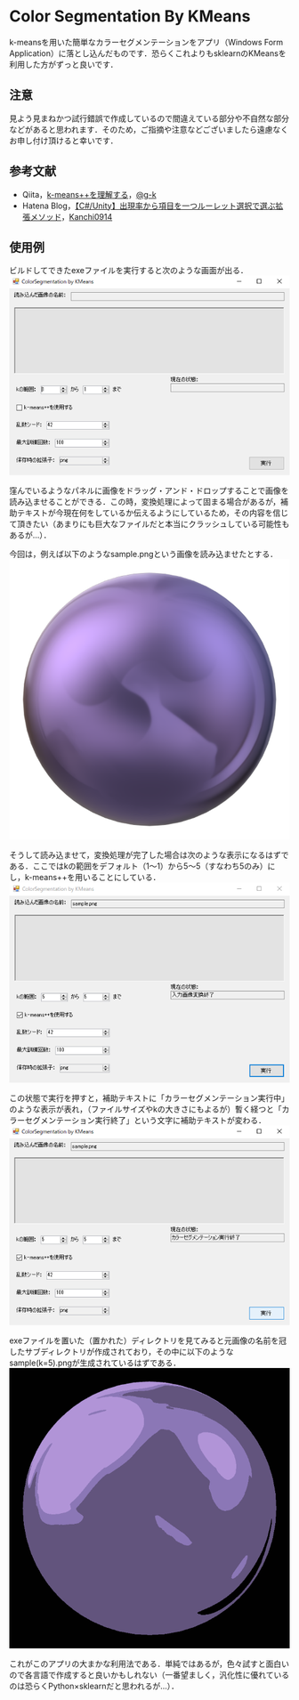 # Color Segmentation By KMeans
k-meansを用いた簡単なカラーセグメンテーションをアプリ（Windows Form Application）に落とし込んだものです．恐らくこれよりもsklearnのKMeansを利用した方がずっと良いです．

## 注意
見よう見まねかつ試行錯誤で作成しているので間違えている部分や不自然な部分などがあると思われます．そのため，ご指摘や注意などございましたら遠慮なくお申し付け頂けると幸いです．

## 参考文献
* Qiita，[k-means++を理解する](https://qiita.com/g-k/items/e1d558ffcdc833e6382c)，[@g-k](https://qiita.com/g-k)
* Hatena Blog，[【C#/Unity】出現率から項目を一つルーレット選択で選ぶ拡張メソッド](https://kanchi0914.hatenablog.com/entry/2019/09/30/054419)，[Kanchi0914](https://kanchi0914.hatenablog.com/about)

## 使用例
ビルドしてできたexeファイルを実行すると次のような画面が出る．
![CSbyKMeans](./image/CSbyKMeans.png)

窪んでいるようなパネルに画像をドラッグ・アンド・ドロップすることで画像を読み込ませることができる．この時，変換処理によって固まる場合があるが，補助テキストが今現在何をしているか伝えるようにしているため，その内容を信じて頂きたい（あまりにも巨大なファイルだと本当にクラッシュしている可能性もあるが…）．

今回は，例えば以下のようなsample.pngという画像を読み込ませたとする．
![sample](./image/sample.png)

そうして読み込ませて，変換処理が完了した場合は次のような表示になるはずである．ここではkの範囲をデフォルト（1～1）から5～5（すなわち5のみ）にし，k-means++を用いることにしている．
![CSbyKMeans_import_image](./image/CSbyKMeans_import_image.png)

この状態で実行を押すと，補助テキストに「カラーセグメンテーション実行中」のような表示が表れ，（ファイルサイズやkの大きさにもよるが）暫く経つと「カラーセグメンテーション実行終了」という文字に補助テキストが変わる．
![CSbyKMeans_run](./image/CSbyKMeans_run.png)

exeファイルを置いた（置かれた）ディレクトリを見てみると元画像の名前を冠したサブディレクトリが作成されており，その中に以下のようなsample(k=5).pngが生成されているはずである．
![sample(k=5)](./image/sample(k=5).png)

これがこのアプリの大まかな利用法である．単純ではあるが，色々試すと面白いので各言語で作成すると良いかもしれない（一番望ましく，汎化性に優れているのは恐らくPython×sklearnだと思われるが…）．
